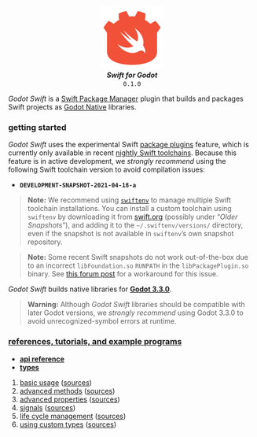 <p align="center">
    <img src="logo.svg" width="128px"/>
    <br/>
    <strong><em>Swift for Godot</em></strong> <br/> <code>0.1.0</code>
</p>

*Godot Swift* is a [Swift Package Manager](https://swift.org/package-manager/) plugin that builds and packages Swift projects as [Godot Native](https://docs.godotengine.org/en/latest/tutorials/scripting/gdnative/what_is_gdnative.html) libraries.

### getting started 

*Godot Swift* uses the experimental Swift [package plugins](https://github.com/apple/swift-evolution/blob/main/proposals/0303-swiftpm-extensible-build-tools.md) feature, which is currently only available in recent [nightly Swift toolchains](https://swift.org/download/#snapshots). Because this feature is in active development, we *strongly recommend* using the following Swift toolchain version to avoid compilation issues:

* **`DEVELOPMENT-SNAPSHOT-2021-04-18-a`**

> **Note:** We recommend using [`swiftenv`](https://github.com/kylef/swiftenv) to manage multiple Swift toolchain installations. You can install a custom toolchain using `swiftenv` by downloading it from [swift.org](https://swift.org/download/#snapshots) (possibly under “*Older Snapshots*”), and adding it to the `~/.swiftenv/versions/` directory, even if the snapshot is not available in `swiftenv`’s own snapshot repository.

> **Note:** Some recent Swift snapshots do not work out-of-the-box due to an incorrect `libFoundation.so` `RUNPATH` in the `libPackagePlugin.so` binary. See [this forum post](https://forums.swift.org/t/package-plugins-cannot-open-libfoundation-so/47644) for a workaround for this issue.

*Godot Swift* builds native libraries for [**Godot 3.3.0**](https://downloads.tuxfamily.org/godotengine/). 

> **Warning:** Although *Godot Swift* libraries should be compatible with later Godot versions, we *strongly recommend* using Godot 3.3.0 to avoid unrecognized-symbol errors at runtime.

### [references, tutorials, and example programs](Examples/)

* [**api reference**](https://kelvin13.github.io/godot-swift/)
* [**types**](type-reference.md)


1. [basic usage](Examples#basic-usage) ([sources](Examples/swift/basic-usage.swift))
2. [advanced methods](Examples#advanced-methods) ([sources](Examples/swift/advanced-methods.swift))
3. [advanced properties](Examples#advanced-properties) ([sources](Examples/swift/advanced-properties.swift))
4. [signals](Examples#signals) ([sources](Examples/swift/signals.swift))
5. [life cycle management](Examples#life-cycle-management) ([sources](Examples/swift/life-cycle-management.swift))
6. [using custom types](Examples#using-custom-types) ([sources](Examples/swift/custom-types.swift))
